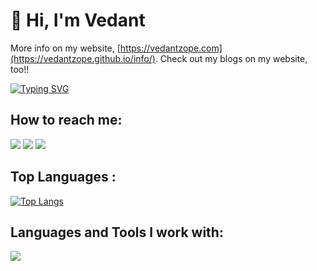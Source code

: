 # 👋 Hi, I'm Vedant 

More info on my website, [https://vedantzope.com](https://vedantzope.github.io/info/). Check out my blogs on my website, too!!  


[![Typing SVG](https://readme-typing-svg.herokuapp.com?vCenter=true&width=500&lines=Master's+student+at+University+of+Pennsylvania)](https://git.io/typing-svg)



## How to reach me: 
<a href="mailto:vedantzope@gmail.com">
<img src="https://img.shields.io/badge/vedantzope%40gmail.com-7B83EB?&style=for-the-badge&logo=Microsoft-outlook&logoColor=white" ></a>
<a  href="https://www.instagram.com/vedantzope/">   <img src="https://img.shields.io/badge/@vedantzope-%23E4405F?&style=for-the-badge&logo=instagram&logoColor=white"></a>
<a href="https://www.linkedin.com/in/vedant-zope/"><img src="https://img.shields.io/badge/vedant-zope-%230077B5?&style=for-the-badge&logo=linkedin&logoColor=white" ></a>

## Top Languages :
[![Top Langs](https://github-readme-stats.vercel.app/api/top-langs/?username=VedantZope&layout=compact&theme=dark)](https://github.com/VedantZope/github-readme-stats)

## Languages and Tools I work with:

<p align="left">
  <a href="https://skillicons.dev">
    <img src="https://skillicons.dev/icons?i=python,c,cpp,matlab,mysql,latex,autocad,tensorflow,pytorch,git, bash&perline=15"/>
  </a>
</p>
<br> 




